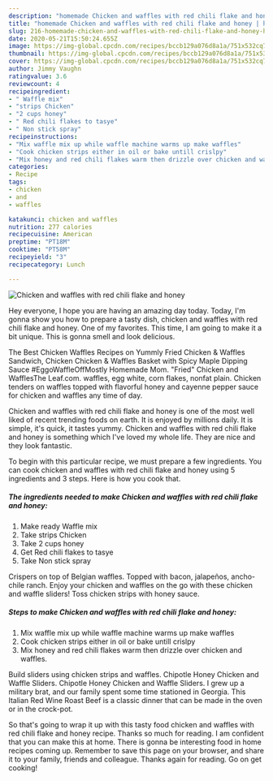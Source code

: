 ```yaml
---
description: "homemade Chicken and waffles with red chili flake and honey | how to make good Chicken and waffles with red chili flake and honey"
title: "homemade Chicken and waffles with red chili flake and honey | how to make good Chicken and waffles with red chili flake and honey"
slug: 216-homemade-chicken-and-waffles-with-red-chili-flake-and-honey-how-to-make-good-chicken-and-waffles-with-red-chili-flake-and-honey
date: 2020-05-21T15:50:24.655Z
image: https://img-global.cpcdn.com/recipes/bccb129a076d8a1a/751x532cq70/chicken-and-waffles-with-red-chili-flake-and-honey-recipe-main-photo.jpg
thumbnail: https://img-global.cpcdn.com/recipes/bccb129a076d8a1a/751x532cq70/chicken-and-waffles-with-red-chili-flake-and-honey-recipe-main-photo.jpg
cover: https://img-global.cpcdn.com/recipes/bccb129a076d8a1a/751x532cq70/chicken-and-waffles-with-red-chili-flake-and-honey-recipe-main-photo.jpg
author: Jimmy Vaughn
ratingvalue: 3.6
reviewcount: 4
recipeingredient:
- " Waffle mix"
- "strips Chicken"
- "2 cups honey"
- " Red chili flakes to tasye"
- " Non stick spray"
recipeinstructions:
- "Mix waffle mix up while waffle machine warms up make waffles"
- "Cook chicken strips either in oil or bake untill crislpy"
- "Mix honey and red chili flakes warm then drizzle over chicken and waffles."
categories:
- Recipe
tags:
- chicken
- and
- waffles

katakunci: chicken and waffles 
nutrition: 277 calories
recipecuisine: American
preptime: "PT18M"
cooktime: "PT58M"
recipeyield: "3"
recipecategory: Lunch

---
```



![Chicken and waffles with red chili flake and honey](https://img-global.cpcdn.com/recipes/bccb129a076d8a1a/751x532cq70/chicken-and-waffles-with-red-chili-flake-and-honey-recipe-main-photo.jpg)

Hey everyone, I hope you are having an amazing day today. Today, I'm gonna show you how to prepare a tasty dish, chicken and waffles with red chili flake and honey. One of my favorites. This time, I am going to make it a bit unique. This is gonna smell and look delicious.

The Best Chicken Waffles Recipes on Yummly Fried Chicken &amp; Waffles Sandwich, Chicken Chicken &amp; Waffles Basket with Spicy Maple Dipping Sauce #EggoWaffleOffMostly Homemade Mom. &#34;Fried&#34; Chicken and WafflesThe Leaf.com. waffles, egg white, corn flakes, nonfat plain. Chicken tenders on waffles topped with flavorful honey and cayenne pepper sauce for chicken and waffles any time of day.

Chicken and waffles with red chili flake and honey is one of the most well liked of recent trending foods on earth. It is enjoyed by millions daily. It is simple, it's quick, it tastes yummy. Chicken and waffles with red chili flake and honey is something which I've loved my whole life. They are nice and they look fantastic.


To begin with this particular recipe, we must prepare a few ingredients. You can cook chicken and waffles with red chili flake and honey using 5 ingredients and 3 steps. Here is how you cook that.

<!--inarticleads1-->

##### The ingredients needed to make Chicken and waffles with red chili flake and honey:

1. Make ready  Waffle mix
1. Take strips Chicken
1. Take 2 cups honey
1. Get  Red chili flakes to tasye
1. Take  Non stick spray


Crispers on top of Belgian waffles. Topped with bacon, jalapeños, ancho-chile ranch. Enjoy your chicken and waffles on the go with these chicken and waffle sliders! Toss chicken strips with honey sauce. 

<!--inarticleads2-->

##### Steps to make Chicken and waffles with red chili flake and honey:

1. Mix waffle mix up while waffle machine warms up make waffles
1. Cook chicken strips either in oil or bake untill crislpy
1. Mix honey and red chili flakes warm then drizzle over chicken and waffles.


Build sliders using chicken strips and waffles. Chipotle Honey Chicken and Waffle Sliders. Chipotle Honey Chicken and Waffle Sliders. I grew up a military brat, and our family spent some time stationed in Georgia. This Italian Red Wine Roast Beef is a classic dinner that can be made in the oven or in the crock-pot. 

So that's going to wrap it up with this tasty food chicken and waffles with red chili flake and honey recipe. Thanks so much for reading. I am confident that you can make this at home. There is gonna be interesting food in home recipes coming up. Remember to save this page on your browser, and share it to your family, friends and colleague. Thanks again for reading. Go on get cooking!
